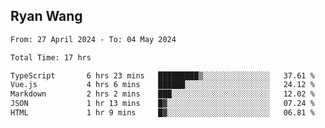 ## Ryan Wang

<!--START_SECTION:waka-->

```txt
From: 27 April 2024 - To: 04 May 2024

Total Time: 17 hrs

TypeScript       6 hrs 23 mins   █████████▒░░░░░░░░░░░░░░░   37.61 %
Vue.js           4 hrs 6 mins    ██████░░░░░░░░░░░░░░░░░░░   24.12 %
Markdown         2 hrs 2 mins    ███░░░░░░░░░░░░░░░░░░░░░░   12.02 %
JSON             1 hr 13 mins    █▓░░░░░░░░░░░░░░░░░░░░░░░   07.24 %
HTML             1 hr 9 mins     █▓░░░░░░░░░░░░░░░░░░░░░░░   06.81 %
```

<!--END_SECTION:waka-->
